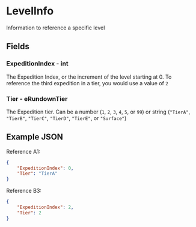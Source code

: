 # LevelInfo
Information to reference a specific level

## Fields

### ExpeditionIndex - int
The Expedition Index, or the increment of the level starting at 0. To reference the third expedition in a tier, you would use a value of `2`

### Tier - eRundownTier
The Expedition tier. Can be a number (`1`, `2`, `3`, `4`, `5`, or `99`) or string (`"TierA"`, `"TierB"`, `"TierC"`, `"TierD"`, `"TierE"`, or `"Surface"`)

## Example JSON
Reference A1:
```json
{
    "ExpeditionIndex": 0,
    "Tier": "TierA"
}
```

Reference B3:
```json
{
    "ExpeditionIndex": 2,
    "Tier": 2
}
```